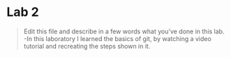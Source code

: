 # Lab 2

> Edit this file and describe in a few words what you've done in this lab.
-In this laboratory I learned the basics of git, by watching a video tutorial and recreating 
the steps shown in it.


